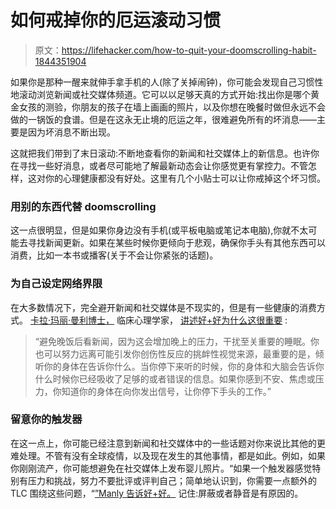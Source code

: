 # 如何戒掉你的厄运滚动习惯

> 原文：<https://lifehacker.com/how-to-quit-your-doomscrolling-habit-1844351904>

如果你是那种一醒来就伸手拿手机的人(除了关掉闹钟)，你可能会发现自己习惯性地滚动浏览新闻或社交媒体频道。它可以以足够天真的方式开始:找出你是哪个黄金女孩的测验，你朋友的孩子在墙上画画的照片，以及你想在晚餐时做但永远不会做的一锅饭的食谱。但是在这永无止境的厄运之年，很难避免所有的坏消息——主要是因为坏消息不断出现。



这就把我们带到了末日滚动:不断地查看你的新闻和社交媒体上的新信息。也许你在寻找一些好消息，或者尽可能地了解最新动态会让你感觉更有掌控力。不管怎样，这对你的心理健康都没有好处。这里有几个小贴士可以让你戒掉这个坏习惯。

### 用别的东西代替 doomscrolling

这一点很明显，但是如果你身边没有手机(或平板电脑或笔记本电脑),你就不太可能去寻找新闻更新。如果在某些时候你更倾向于悲观，确保你手头有其他东西可以消费，比如一本书或播客(关于不会让你紧张的话题)。

### 为自己设定网络界限

在大多数情况下，完全避开新闻和社交媒体是不现实的，但是有一些健康的消费方式。 [卡拉·玛丽·曼利博士，](https://www.drcarlamanly.com/about/) 临床心理学家， [讲述好+好为什么这很重要](https://www.wellandgood.com/good-advice/what-is-doomscrolling/) :

> “避免晚饭后看新闻，因为这会增加晚上的压力，干扰至关重要的睡眠。你也可以努力远离可能引发你创伤性反应的挑衅性视觉来源，最重要的是，倾听你的身体在告诉你什么。当你停下来听的时候，你的身体和大脑会告诉你什么时候你已经吸收了足够的或者错误的信息。如果你感到不安、焦虑或压力，你知道你的身体在向你发出信号，让你停下手头的工作。”

### 留意你的触发器

在这一点上，你可能已经注意到新闻和社交媒体中的一些话题对你来说比其他的更难处理。不管有没有全球疫情，以及现在发生的其他事情，都是如此。例如，如果你刚刚流产，你可能想避免在社交媒体上发布婴儿照片。“如果一个触发器感觉特别有压力和挑战，努力不要批评或评判自己；简单地认识到，你需要一点额外的 TLC 围绕这些问题，“[”Manly 告诉好+好。](https://www.wellandgood.com/good-advice/what-is-doomscrolling/) 记住:屏蔽或者静音是有原因的。